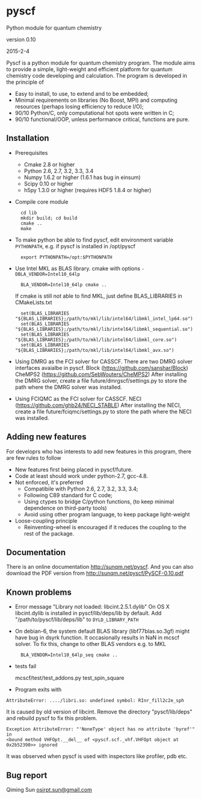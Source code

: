 pyscf
=====

Python module for quantum chemistry

version 0.10

2015-2-4

Pyscf is a python module for quantum chemistry program.  The module
aims to provide a simple, light-weight and efficient platform for
quantum chemistry code developing and calculation.  The program is
developed in the principle of

* Easy to install, to use, to extend and to be embedded;
* Minimal requirements on libraries (No Boost, MPI) and computing
  resources (perhaps losing efficiency to reduce I/O);
* 90/10 Python/C, only computational hot spots were written in C;
* 90/10 functional/OOP, unless performance critical, functions are pure.


Installation
------------

* Prerequisites
    - Cmake 2.8 or higher
    - Python 2.6, 2.7, 3.2, 3.3, 3.4
    - Numpy 1.6.2 or higher (1.6.1 has bug in einsum)
    - Scipy 0.10 or higher
    - h5py 1.3.0 or higher (requires HDF5 1.8.4 or higher)

* Compile core module

        cd lib
        mkdir build; cd build
        cmake ..
        make

* To make python be able to find pyscf, edit environment variable
  `PYTHONPATH`, e.g.  if pyscf is installed in /opt/pyscf

        export PYTHONPATH=/opt:$PYTHONPATH

* Use Intel MKL as BLAS library.  cmake with options `-DBLA_VENDOR=Intel10_64lp`

        BLA_VENDOR=Intel10_64lp cmake ..

  If cmake is still not able to find MKL, just define BLAS_LIBRARIES in CMakeLists.txt

        set(BLAS_LIBRARIES "${BLAS_LIBRARIES};/path/to/mkl/lib/intel64/libmkl_intel_lp64.so")
        set(BLAS_LIBRARIES "${BLAS_LIBRARIES};/path/to/mkl/lib/intel64/libmkl_sequential.so")
        set(BLAS_LIBRARIES "${BLAS_LIBRARIES};/path/to/mkl/lib/intel64/libmkl_core.so")
        set(BLAS_LIBRARIES "${BLAS_LIBRARIES};/path/to/mkl/lib/intel64/libmkl_avx.so")

* Using DMRG as the FCI solver for CASSCF.  There are two DMRG solver
  interfaces avaialbe in pyscf.
      Block (https://github.com/sanshar/Block)
      CheMPS2 (https://github.com/SebWouters/CheMPS2)
  After installing the DMRG solver, create a file future/dmrgscf/settings.py
  to store the path where the DMRG solver was installed.

* Using FCIQMC as the FCI solver for CASSCF.
      NECI (https://github.com/ghb24/NECI_STABLE)
  After installing the NECI, create a file future/fciqmc/settings.py
  to store the path where the NECI was installed.


Adding new features
-------------------
For developrs who has interests to add new features in this program,
there are few rules to follow

* New features first being placed in pyscf/future.
* Code at least should work under python-2.7, gcc-4.8.
* Not enforced, it's preferred
  - Compatibile with Python 2.6, 2.7, 3.2, 3.3, 3.4;
  - Following C89 standard for C code;
  - Using ctypes to bridge C/python functions, (to keep minimal dependence on third-party tools)
  - Avoid using other program language, to keep package light-weight
* Loose-coupling principle
  - Reinventing-wheel is encouraged if it reduces the coupling to the rest of the package.


Documentation
-------------

There is an online documentation  http://sunqm.net/pyscf.  And you can
also download the PDF version from  http://sunqm.net/pyscf/PySCF-0.10.pdf


Known problems
--------------

* Error message "Library not loaded: libcint.2.5.1.dylib" On OS X
  libcint.dylib is installed in  pyscf/lib/deps/lib  by default.  Add
  "/path/to/pyscf/lib/deps/lib"  to  `DYLD_LIBRARY_PATH`

* On debian-6, the system default BLAS library (libf77blas.so.3gf) might
  have bug in dsyrk function.  It occasionally results in NaN in mcscf
  solver.  To fix this, change to other BLAS vendors e.g. to MKL

        BLA_VENDOR=Intel10_64lp_seq cmake ..

* tests fail

  mcscf/test/test_addons.py    test_spin_square


* Program exits with
```
AttributeError: ..../libri.so: undefined symbol: RInr_fill2c2e_sph
```

  It is caused by old version of libcint.  Remove the directory
  "pyscf/lib/deps" and rebuild pyscf to fix this problem.


```
Exception AttributeError: "'NoneType' object has no attribute 'byref'" in
<bound method VHFOpt.__del__ of <pyscf.scf._vhf.VHFOpt object at 0x2b52390>> ignored
```
  It was observed when pyscf is used with inspectors like profiler, pdb
  etc.




Bug report
----------
Qiming Sun <osirpt.sun@gmail.com>

